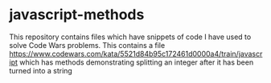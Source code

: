 # javascript-methods
This repository contains files which have snippets of code I have used to solve Code Wars problems.
This contains a file https://www.codewars.com/kata/5521d84b95c172461d0000a4/train/javascript which has methods demonstrating splitting an integer after it has been
turned into a string

